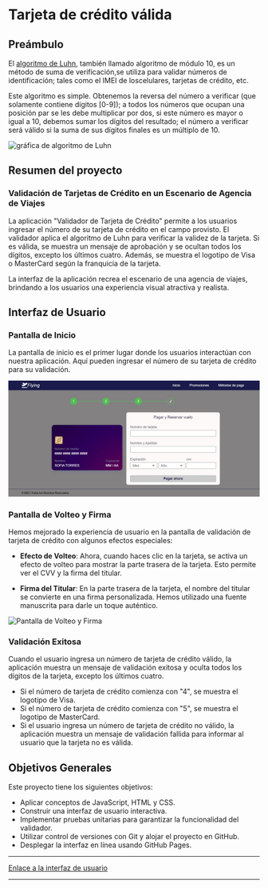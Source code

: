 # Tarjeta de crédito válida

## Preámbulo

El [algoritmo de Luhn](https://es.wikipedia.org/wiki/Algoritmo_de_Luhn), también llamado algoritmo de módulo 10, es un método de suma de verificación,se utiliza para validar números de identificación; tales como el IMEI de loscelulares, tarjetas de crédito, etc.

Este algoritmo es simple. Obtenemos la reversa del número a verificar (que solamente contiene dígitos [0-9]); a todos los números que ocupan una posición par se les debe multiplicar por dos, si este número es mayor o igual a 10, debemos sumar los dígitos del resultado; el número a verificar será válido si la suma de sus dígitos finales es un múltiplo de 10.

![gráfica de algoritmo de Luhn](./AlgoritmoLuhn.png)

## Resumen del proyecto

### Validación de Tarjetas de Crédito en un Escenario de Agencia de Viajes

La aplicación "Validador de Tarjeta de Crédito" permite a los usuarios ingresar el número de su tarjeta de crédito en el campo provisto. El validador aplica el algoritmo de Luhn para verificar la validez de la tarjeta. Si es válida, se muestra un mensaje de aprobación y se ocultan todos los dígitos, excepto los últimos cuatro. Además, se muestra el logotipo de Visa o MasterCard según la franquicia de la tarjeta.

La interfaz de la aplicación recrea el escenario de una agencia de viajes, brindando a los usuarios una experiencia visual atractiva y realista. 

## Interfaz de Usuario

### Pantalla de Inicio

La pantalla de inicio es el primer lugar donde los usuarios interactúan con nuestra aplicación. Aquí pueden ingresar el número de su tarjeta de crédito para su validación.

![Pantalla de Inicio](./src/assets/home.jpg)

### Pantalla de Volteo y Firma

Hemos mejorado la experiencia de usuario en la pantalla de validación de tarjeta de crédito con algunos efectos especiales:

- **Efecto de Volteo**: Ahora, cuando haces clic en la tarjeta, se activa un efecto de volteo para mostrar la parte trasera de la tarjeta. Esto permite ver el CVV y la firma del titular.

- **Firma del Titular**: En la parte trasera de la tarjeta, el nombre del titular se convierte en una firma personalizada. Hemos utilizado una fuente manuscrita para darle un toque auténtico.

![Pantalla de Volteo y Firma](./src/assets/cad-effect.jpg)

### Validación Exitosa

Cuando el usuario ingresa un número de tarjeta de crédito válido, la aplicación muestra un mensaje de validación exitosa y oculta todos los dígitos de la tarjeta, excepto los últimos cuatro. 

- Si el número de tarjeta de crédito comienza con "4", se muestra el logotipo de Visa.
- Si el número de tarjeta de crédito comienza con "5", se muestra el logotipo de MasterCard.
- Si el usuario ingresa un número de tarjeta de crédito no válido, la aplicación muestra un mensaje de validación fallida para informar al usuario que la tarjeta no es válida.


## Objetivos Generales


Este proyecto tiene los siguientes objetivos:

- Aplicar conceptos de JavaScript, HTML y CSS.
- Construir una interfaz de usuario interactiva.
- Implementar pruebas unitarias para garantizar la funcionalidad del validador.
- Utilizar control de versiones con Git y alojar el proyecto en GitHub.
- Desplegar la interfaz en línea usando GitHub Pages.

---

[Enlace a la interfaz de usuario](https://sofia-torres-v.github.io/Card-validation/src/index.html)

---



